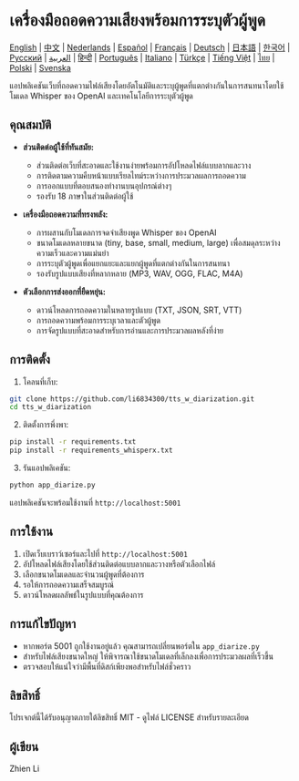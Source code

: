 # เครื่องมือถอดความเสียงพร้อมการระบุตัวผู้พูด

[English](../README.md) | [中文](README_zh.md) | [Nederlands](README_nl.md) | [Español](README_es.md) | [Français](README_fr.md) | [Deutsch](README_de.md) | [日本語](README_ja.md) | [한국어](README_ko.md) | [Русский](README_ru.md) | [العربية](README_ar.md) | [हिन्दी](README_hi.md) | [Português](README_pt.md) | [Italiano](README_it.md) | [Türkçe](README_tr.md) | [Tiếng Việt](README_vi.md) | [ไทย](README_th.md) | [Polski](README_pl.md) | [Svenska](README_sv.md)

แอปพลิเคชันเว็บที่ถอดความไฟล์เสียงโดยอัตโนมัติและระบุผู้พูดที่แตกต่างกันในการสนทนาโดยใช้โมเดล Whisper ของ OpenAI และเทคโนโลยีการระบุตัวผู้พูด

## คุณสมบัติ

- **ส่วนติดต่อผู้ใช้ที่ทันสมัย:**
  * ส่วนติดต่อเว็บที่สะอาดและใช้งานง่ายพร้อมการอัปโหลดไฟล์แบบลากและวาง
  * การติดตามความคืบหน้าแบบเรียลไทม์ระหว่างการประมวลผลการถอดความ
  * การออกแบบที่ตอบสนองทำงานบนอุปกรณ์ต่างๆ
  * รองรับ 18 ภาษาในส่วนติดต่อผู้ใช้

- **เครื่องมือถอดความที่ทรงพลัง:**
  * การผสานกับโมเดลการจดจำเสียงพูด Whisper ของ OpenAI
  * ขนาดโมเดลหลายขนาด (tiny, base, small, medium, large) เพื่อสมดุลระหว่างความเร็วและความแม่นยำ
  * การระบุตัวผู้พูดเพื่อแยกแยะและแยกผู้พูดที่แตกต่างกันในการสนทนา
  * รองรับรูปแบบเสียงที่หลากหลาย (MP3, WAV, OGG, FLAC, M4A)

- **ตัวเลือกการส่งออกที่ยืดหยุ่น:**
  * ดาวน์โหลดการถอดความในหลายรูปแบบ (TXT, JSON, SRT, VTT)
  * การถอดความพร้อมการระบุเวลาและตัวผู้พูด
  * การจัดรูปแบบที่สะอาดสำหรับการอ่านและการประมวลผลหลังที่ง่าย

## การติดตั้ง

1. โคลนที่เก็บ:
```bash
git clone https://github.com/li6834300/tts_w_diarization.git
cd tts_w_diarization
```

2. ติดตั้งการพึ่งพา:
```bash
pip install -r requirements.txt
pip install -r requirements_whisperx.txt
```

3. รันแอปพลิเคชัน:
```bash
python app_diarize.py
```

แอปพลิเคชันจะพร้อมใช้งานที่ `http://localhost:5001`

## การใช้งาน

1. เปิดเว็บเบราว์เซอร์และไปที่ `http://localhost:5001`
2. อัปโหลดไฟล์เสียงโดยใช้ส่วนติดต่อแบบลากและวางหรือตัวเลือกไฟล์
3. เลือกขนาดโมเดลและจำนวนผู้พูดที่ต้องการ
4. รอให้การถอดความเสร็จสมบูรณ์
5. ดาวน์โหลดผลลัพธ์ในรูปแบบที่คุณต้องการ

## การแก้ไขปัญหา

- หากพอร์ต 5001 ถูกใช้งานอยู่แล้ว คุณสามารถเปลี่ยนพอร์ตใน `app_diarize.py`
- สำหรับไฟล์เสียงขนาดใหญ่ ให้พิจารณาใช้ขนาดโมเดลที่เล็กลงเพื่อการประมวลผลที่เร็วขึ้น
- ตรวจสอบให้แน่ใจว่ามีพื้นที่ดิสก์เพียงพอสำหรับไฟล์ชั่วคราว

## ลิขสิทธิ์

โปรเจกต์นี้ได้รับอนุญาตภายใต้ลิขสิทธิ์ MIT - ดูไฟล์ LICENSE สำหรับรายละเอียด

## ผู้เขียน

Zhien Li 